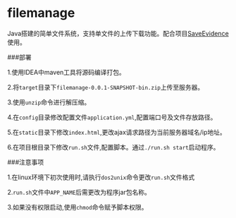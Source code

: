 # filemanage

Java搭建的简单文件系统，支持单文件的上传下载功能。配合项目[SaveEvidence](https://github.com/InkMonkey/SaveEvidence)使用。

###部署

1.使用IDEA中maven工具将源码编译打包。

2.将`target`目录下`filemanage-0.0.1-SNAPSHOT-bin.zip`上传至服务器。

3.使用`unzip`命令进行解压缩。

4.在`config`目录修改配置文件`application.yml`,配置端口号及文件存放路径。

5.在`static`目录下修改`index.html`,更改ajax请求路径为当前服务器域名/ip地址。

6.在项目根目录下修改`run.sh`文件,配置脚本。通过`./run.sh start`启动程序。

###注意事项

1.在linux环境下初次使用时,请执行`dos2unix`命令更改`run.sh`文件格式

2.`run.sh`文件中`APP_NAME`后需更改为程序jar包名称。

3.如果没有权限启动,使用`chmod`命令赋予脚本权限。
